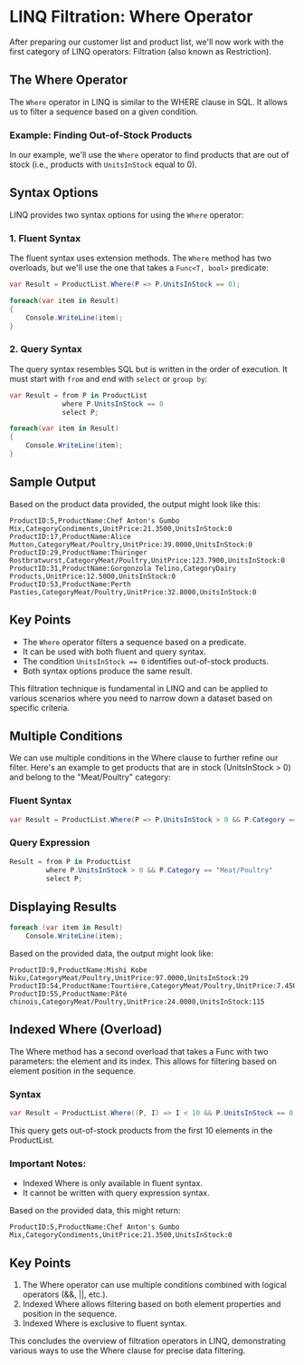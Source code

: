 # LINQ Filtration: Where Operator

After preparing our customer list and product list, we'll now work with the first category of LINQ operators: Filtration (also known as Restriction).

## The Where Operator

The `Where` operator in LINQ is similar to the WHERE clause in SQL. It allows us to filter a sequence based on a given condition.

### Example: Finding Out-of-Stock Products

In our example, we'll use the `Where` operator to find products that are out of stock (i.e., products with `UnitsInStock` equal to 0).

## Syntax Options

LINQ provides two syntax options for using the `Where` operator:

### 1. Fluent Syntax

The fluent syntax uses extension methods. The `Where` method has two overloads, but we'll use the one that takes a `Func<T, bool>` predicate:

```csharp
var Result = ProductList.Where(P => P.UnitsInStock == 0);

foreach(var item in Result)
{
    Console.WriteLine(item);
}
```

### 2. Query Syntax

The query syntax resembles SQL but is written in the order of execution. It must start with `from` and end with `select` or `group by`:

```csharp
var Result = from P in ProductList
             where P.UnitsInStock == 0
             select P;

foreach(var item in Result)
{
    Console.WriteLine(item);
}
```

## Sample Output

Based on the product data provided, the output might look like this:

```
ProductID:5,ProductName:Chef Anton's Gumbo Mix,CategoryCondiments,UnitPrice:21.3500,UnitsInStock:0
ProductID:17,ProductName:Alice Mutton,CategoryMeat/Poultry,UnitPrice:39.0000,UnitsInStock:0
ProductID:29,ProductName:Thüringer Rostbratwurst,CategoryMeat/Poultry,UnitPrice:123.7900,UnitsInStock:0
ProductID:31,ProductName:Gorgonzola Telino,CategoryDairy Products,UnitPrice:12.5000,UnitsInStock:0
ProductID:53,ProductName:Perth Pasties,CategoryMeat/Poultry,UnitPrice:32.8000,UnitsInStock:0
```

## Key Points

- The `Where` operator filters a sequence based on a predicate.
- It can be used with both fluent and query syntax.
- The condition `UnitsInStock == 0` identifies out-of-stock products.
- Both syntax options produce the same result.

This filtration technique is fundamental in LINQ and can be applied to various scenarios where you need to narrow down a dataset based on specific criteria.




## Multiple Conditions

We can use multiple conditions in the Where clause to further refine our filter. Here's an example to get products that are in stock (UnitsInStock > 0) and belong to the "Meat/Poultry" category:

### Fluent Syntax
```csharp
var Result = ProductList.Where(P => P.UnitsInStock > 0 && P.Category == "Meat/Poultry");
```

### Query Expression
```csharp
Result = from P in ProductList
         where P.UnitsInStock > 0 && P.Category == "Meat/Poultry"
         select P;
```

## Displaying Results
```csharp
foreach (var item in Result)
    Console.WriteLine(item);
```

Based on the provided data, the output might look like:
```
ProductID:9,ProductName:Mishi Kobe Niku,CategoryMeat/Poultry,UnitPrice:97.0000,UnitsInStock:29
ProductID:54,ProductName:Tourtière,CategoryMeat/Poultry,UnitPrice:7.4500,UnitsInStock:21
ProductID:55,ProductName:Pâté chinois,CategoryMeat/Poultry,UnitPrice:24.0000,UnitsInStock:115
```

## Indexed Where (Overload)

The Where method has a second overload that takes a Func with two parameters: the element and its index. This allows for filtering based on element position in the sequence.

### Syntax
```csharp
var Result = ProductList.Where((P, I) => I < 10 && P.UnitsInStock == 0);
```

This query gets out-of-stock products from the first 10 elements in the ProductList.

### Important Notes:
- Indexed Where is only available in fluent syntax.
- It cannot be written with query expression syntax.

Based on the provided data, this might return:
```
ProductID:5,ProductName:Chef Anton's Gumbo Mix,CategoryCondiments,UnitPrice:21.3500,UnitsInStock:0
```

## Key Points

1. The Where operator can use multiple conditions combined with logical operators (&&, ||, etc.).
2. Indexed Where allows filtering based on both element properties and position in the sequence.
3. Indexed Where is exclusive to fluent syntax.

This concludes the overview of filtration operators in LINQ, demonstrating various ways to use the Where clause for precise data filtering.
